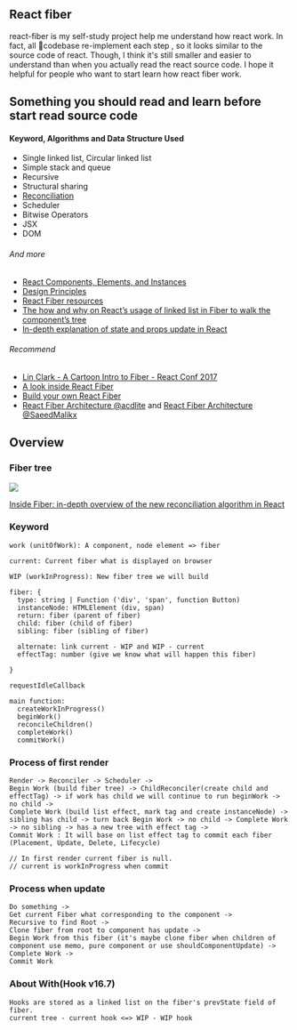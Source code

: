 ## React fiber
react-fiber is my self-study project help me understand how react work. In fact, all codebase re-implement each step , so it looks similar to the source code of react. Though, I think it's still smaller and easier to understand than when you actually read the react source code. I hope it helpful for people who want to start learn how react fiber work.

## Something you should read and learn before start read source code

#### Keyword, Algorithms and Data Structure Used
- Single linked list, Circular linked list
- Simple stack and queue
- Recursive
- Structural sharing
- [Reconciliation](https://reactjs.org/docs/reconciliation.html)
- Scheduler
- Bitwise Operators
- JSX
- DOM
###### And more
- [React Components, Elements, and Instances](https://reactjs.org/blog/2015/12/18/react-components-elements-and-instances.html)
- [Design Principles](https://reactjs.org/docs/design-principles.html)
- [React Fiber resources](https://github.com/koba04/react-fiber-resources)
- [The how and why on React’s usage of linked list in Fiber to walk the component’s tree](https://medium.com/react-in-depth/the-how-and-why-on-reacts-usage-of-linked-list-in-fiber-67f1014d0eb7)
- [In-depth explanation of state and props update in React
](https://medium.com/react-in-depth/in-depth-explanation-of-state-and-props-update-in-react-51ab94563311)
###### Recommend
- [Lin Clark - A Cartoon Intro to Fiber - React Conf 2017
](https://www.youtube.com/watch?v=ZCuYPiUIONs)
- [A look inside React Fiber
](https://makersden.io/blog/look-inside-fiber/)
- [Build your own React Fiber](https://engineering.hexacta.com/didact-fiber-incremental-reconciliation-b2fe028dcaec)
- [React Fiber Architecture @acdlite](https://github.com/acdlite/react-fiber-architecture) and [React Fiber Architecture @SaeedMalikx](https://github.com/SaeedMalikx/React-Fiber-Architecture)


## Overview

### Fiber tree
![](https://cdn-images-1.medium.com/max/1600/1*cLqBZRht7RgR9enHet_0fQ.png)

[Inside Fiber: in-depth overview of the new reconciliation algorithm in React](https://medium.com/react-in-depth/inside-fiber-in-depth-overview-of-the-new-reconciliation-algorithm-in-react-e1c04700ef6e)
### Keyword
  ```
  work (unitOfWork): A component, node element => fiber

  current: Current fiber what is displayed on browser

  WIP (workInProgress): New fiber tree we will build

  fiber: {
    type: string | Function ('div', 'span', function Button)
    instanceNode: HTMLElement (div, span)
    return: fiber (parent of fiber)
    child: fiber (child of fiber)
    sibling: fiber (sibling of fiber)

    alternate: link current - WIP and WIP - current
    effectTag: number (give we know what will happen this fiber)

  }

  requestIdleCallback

  main function:
    createWorkInProgress()
    beginWork()
    reconcileChildren()
    completeWork()
    commitWork()
  ```

### Process of first render
  ```
  Render -> Reconciler -> Scheduler ->
  Begin Work (build fiber tree) -> ChildReconciler(create child and effectTag) -> if work has child we will continue to run beginWork -> no child ->              
  Complete Work (build list effect, mark tag and create instanceNode) -> sibling has child -> turn back Begin Work -> no child -> Complete Work -> no sibling -> has a new tree with effect tag ->
  Commit Work : It will base on list effect tag to commit each fiber (Placement, Update, Delete, Lifecycle)

  // In first render current fiber is null.
  // current is workInProgress when commit
  ```
### Process when update
  ```
  Do something ->
  Get current Fiber what corresponding to the component ->
  Recursive to find Root ->
  Clone fiber from root to component has update ->
  Begin Work from this fiber (it's maybe clone fiber when children of component use memo, pure component or use shouldComponentUpdate) ->
  Complete Work ->
  Commit Work
  ```

### About With(Hook v16.7)
  ```
  Hooks are stored as a linked list on the fiber's prevState field of fiber.
  current tree - current hook <=> WIP - WIP hook

  ```
